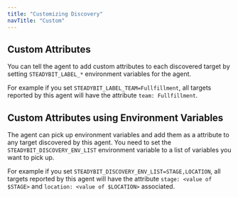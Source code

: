 ```yaml
---
title: "Customizing Discovery"
navTitle: "Custom"
---
```


## Custom Attributes

You can tell the agent to add custom attributes to each discovered target by setting `STEADYBIT_LABEL_*` environment variables for the agent.

For example if you set `STEADYBIT_LABEL_TEAM=Fullfillment`, all targets reported by this agent will have the attribute `team: Fullfillment`.

## Custom Attributes using Environment Variables

The agent can pick up environment variables and add them as a attribute to any target discovered by this agent.
You need to set the `STEADYBIT_DISCOVERY_ENV_LIST` environment variable to a list of variables you want to pick up.

For example if you set `STEADYBIT_DISCOVERY_ENV_LIST=STAGE,LOCATION`, all targets reported by this agent will have the attribute `stage: <value of $STAGE>` and `location: <value of $LOCATION>` associated.



